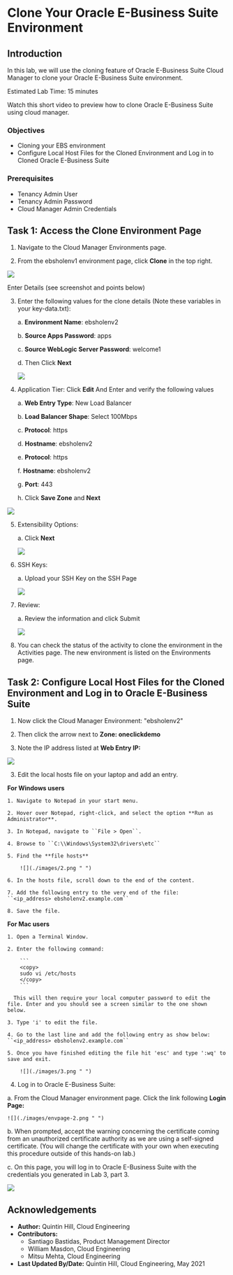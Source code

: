 # Clone Your Oracle E-Business Suite Environment

## **Introduction**
In this lab, we will use the cloning feature of Oracle E-Business Suite Cloud Manager to clone your Oracle E-Business Suite environment.

Estimated Lab Time: 15 minutes

Watch this short video to preview how to clone Oracle E-Business Suite using cloud manager.

[](youtube:Rxm2_5uL0Lg)

### **Objectives**
* Cloning your EBS environment
* Configure Local Host Files for the Cloned Environment and Log in to Cloned Oracle E-Business Suite

### **Prerequisites**
* Tenancy Admin User
* Tenancy Admin Password
* Cloud Manager Admin Credentials

## Task 1: Access the Clone Environment Page

1. Navigate to the Cloud Manager Environments page.

2. From the ebsholenv1 environment page, click **Clone** in the top right. 

  ![](./images/selectclone.png " ")

  Enter Details (see screenshot and points below)

3. Enter the following values for the clone details (Note these variables in your key-data.txt):

    a. **Environment Name**: ebsholenv2

    b. **Source Apps Password**: apps

    c. **Source WebLogic Server Password**: welcome1

    d. Then Click **Next**

    ![](./images/clone.png " ")

4. Application Tier: Click **Edit** And Enter and verify the following values
    
    a. **Web Entry Type**: New Load Balancer

    b. **Load Balancer Shape**: Select 100Mbps

    c. **Protocol**: https

    d. **Hostname**: ebsholenv2 

    e. **Protocol**: https

    f. **Hostname**: ebsholenv2

    g. **Port**: 443

    h. Click **Save Zone** and **Next**

  ![](./images/web-entry.png " ")

5. Extensibility Options:
    
    a. Click **Next**

    ![](./images/extensibilityoptions.png " ")
  
6. SSH Keys:

    a. Upload your SSH Key on the SSH Page

    ![](./images/add-ssh.png " ")

7. Review: 

    a. Review the information and click Submit

     ![](./images/submit.png " ")

8. You can check the status of the activity to clone the environment in the Activities page. The new environment is listed on the Environments page.

## Task 2: Configure Local Host Files for the Cloned Environment and Log in to Oracle E-Business Suite

1. Now click the Cloud Manager Environment: "ebsholenv2"

2. Then click the arrow next to **Zone: oneclickdemo**

  1. Note the IP address listed at **Web Entry IP:**

![](./images/envpage.png " ")

3. Edit the local hosts file on your laptop and add an entry.

  **For Windows users**

    1. Navigate to Notepad in your start menu.

    2. Hover over Notepad, right-click, and select the option **Run as Administrator**.

    3. In Notepad, navigate to ``File > Open``.

    4. Browse to ``C:\\Windows\System32\drivers\etc``

    5. Find the **file hosts**

        ![](./images/2.png " ")

    6. In the hosts file, scroll down to the end of the content.

    7. Add the following entry to the very end of the file:
    ``<ip_address> ebsholenv2.example.com``

    8. Save the file.

  **For Mac users**

    1. Open a Terminal Window.

    2. Enter the following command:

        ```
        <copy>
        sudo vi /etc/hosts
        </copy>
        ```

      This will then require your local computer password to edit the file. Enter and you should see a screen similar to the one shown below.

    3. Type 'i' to edit the file.

    4. Go to the last line and add the following entry as show below:
    ``<ip_address> ebsholenv2.example.com``

    5. Once you have finished editing the file hit 'esc' and type ':wq' to save and exit.

        ![](./images/3.png " ")

4. Log in to Oracle E-Business Suite:

  a. From the Cloud Manager environment page. Click the link following **Login Page:**

    ![](./images/envpage-2.png " ")

  b. When prompted, accept the warning concerning the certificate coming from an unauthorized certificate authority as we are using a self-signed certificate. (You will change the certificate with your own when executing this procedure outside of this hands-on lab.)

  c. On this page, you will log in to Oracle E-Business Suite with the credentials you generated in Lab 3, part 3.

  ![](./images/4.png " ")

## Acknowledgements

* **Author:** Quintin Hill, Cloud Engineering
* **Contributors:** 
  - Santiago Bastidas, Product Management Director
  - William Masdon, Cloud Engineering
  - Mitsu Mehta, Cloud Engineering
* **Last Updated By/Date:** Quintin Hill, Cloud Engineering, May 2021


